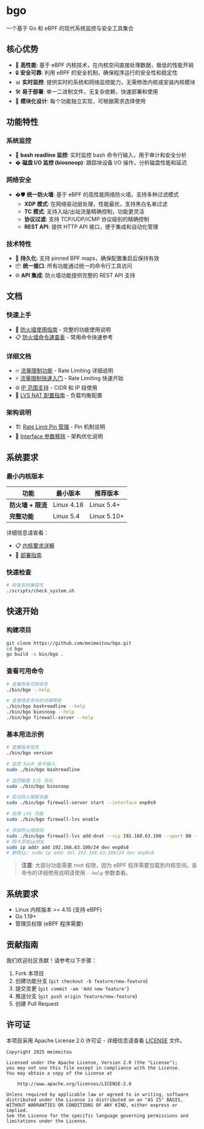 # bgo

一个基于 Go 和 eBPF 的现代系统监控与安全工具集合

## 核心优势

- 🚀 **高性能**: 基于 eBPF 内核技术，在内核空间直接处理数据，极低的性能开销
- 🔒 **安全可靠**: 利用 eBPF 的安全机制，确保程序运行的安全性和稳定性
- 📊 **实时监控**: 提供实时的系统和网络监控能力，无需修改内核或安装内核模块
- 🛠️ **易于部署**: 单一二进制文件，无复杂依赖，快速部署和使用
- 🔧 **模块化设计**: 每个功能独立实现，可根据需求选择使用

## 功能特性

### 系统监控
- 📖 **bash readline 监控**: 实时监控 bash 命令行输入，用于审计和安全分析
- � **磁盘 I/O 监控 (biosnoop)**: 跟踪块设备 I/O 操作，分析磁盘性能和延迟

### 网络安全
- �🛡️ **统一防火墙**: 基于 eBPF 的高性能网络防火墙，支持多种过滤模式
  - **XDP 模式**: 在网络驱动层处理，性能最优，支持黑白名单过滤
  - **TC 模式**: 支持入站/出站流量精确控制，功能更灵活
  - **协议过滤**: 支持 TCP/UDP/ICMP 协议级别的精确控制
  - **REST API**: 提供 HTTP API 接口，便于集成和自动化管理

### 技术特性
- 🔄 **持久化**: 支持 pinned BPF maps，确保配置重启后保持有效
- 📦 **统一接口**: 所有功能通过统一的命令行工具访问
- 🌐 **API 集成**: 防火墙功能提供完整的 REST API 支持

## 文档

### 快速上手
- 📘 [防火墙使用指南](docs/FIREWALL_USAGE.md) - 完整的功能使用说明
- 📋 [防火墙命令速查表](docs/FIREWALL_CHEATSHEET.md) - 常用命令快速参考

### 详细文档
- 🔥 [流量限制功能](docs/RATELIMIT.md) - Rate Limiting 详细说明
- ⚡ [流量限制快速入门](docs/RATELIMIT_QUICKSTART.md) - Rate Limiting 快速开始
- 🌐 [IP 范围支持](docs/IP_RANGE_SUPPORT.md) - CIDR 和 IP 段使用
- 🔧 [LVS NAT 配置指南](bpf/firewall/LVS_NAT_GUIDE.md) - 负载均衡配置

### 架构说明
- 🏗️ [Rate Limit Pin 管理](docs/RATELIMIT_PIN_MANAGEMENT.md) - Pin 机制说明
- 🔄 [Interface 参数移除](docs/INTERFACE_PARAM_REMOVAL.md) - 架构优化说明

## 系统要求

### 最小内核版本

| 功能 | 最小版本 | 推荐版本 |
|------|---------|---------|
| **防火墙 + 限流** | Linux 4.18 | Linux 5.4+ |
| **完整功能** | Linux 5.4 | Linux 5.10+ |

详细信息请查看：
- 📋 [内核要求详解](docs/KERNEL_REQUIREMENTS.md)
- 🚀 [部署指南](docs/DEPLOYMENT.md)

### 快速检查

```bash
# 检查系统兼容性
./scripts/check_system.sh
```

## 快速开始

### 构建项目

```bash
git clone https://github.com/meimeitou/bgo.git
cd bgo
go build -o bin/bgo .
```

### 查看可用命令

```bash
# 查看所有可用命令
./bin/bgo --help

# 查看特定命令的详细帮助
./bin/bgo bashreadline --help
./bin/bgo biosnoop --help
./bin/bgo firewall-server --help
```

### 基本用法示例

```bash
# 查看版本信息
./bin/bgo version

# 监控 bash 命令输入
sudo ./bin/bgo bashreadline

# 监控磁盘 I/O 活动
sudo ./bin/bgo biosnoop

# 启动防火墙服务器
sudo ./bin/bgo firewall-server start --interface enp0s9

# 启用 LVS 功能
sudo ./bin/bgo firewall-lvs enable

# 添加防火墙规则
sudo ./bin/bgo firewall-lvs add-dnat --vip 192.168.63.100 --vport 80 --rip 192.168.63.20 --rport 8080 --protocol tcp
# 网卡添加ip地址
sudo ip addr add 192.168.63.100/24 dev enp0s8
# 删除ip: sudo ip addr del 192.168.63.100/24 dev enp0s8

```

> **注意**: 大部分功能需要 root 权限，因为 eBPF 程序需要加载到内核空间。各命令的详细使用说明请使用 `--help` 参数查看。

## 系统要求

- Linux 内核版本 >= 4.15 (支持 eBPF)
- Go 1.19+ 
- 管理员权限 (eBPF 程序需要)

## 贡献指南

我们欢迎社区贡献！请参考以下步骤：

1. Fork 本项目
2. 创建功能分支 (`git checkout -b feature/new-feature`)
3. 提交变更 (`git commit -am 'Add new feature'`)
4. 推送分支 (`git push origin feature/new-feature`)
5. 创建 Pull Request

## 许可证

本项目采用 Apache License 2.0 许可证 - 详细信息请查看 [LICENSE](LICENSE) 文件。

```
Copyright 2025 meimeitou

Licensed under the Apache License, Version 2.0 (the "License");
you may not use this file except in compliance with the License.
You may obtain a copy of the License at

    http://www.apache.org/licenses/LICENSE-2.0

Unless required by applicable law or agreed to in writing, software
distributed under the License is distributed on an "AS IS" BASIS,
WITHOUT WARRANTIES OR CONDITIONS OF ANY KIND, either express or implied.
See the License for the specific language governing permissions and
limitations under the License.
```
